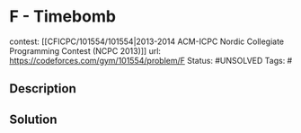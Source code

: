 # F - Timebomb

contest: [[CFICPC/101554/101554|2013-2014 ACM-ICPC Nordic Collegiate Programming Contest (NCPC 2013)]]
url: https://codeforces.com/gym/101554/problem/F
Status: #UNSOLVED
Tags: #

## Description

## Solution

